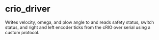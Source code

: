 # crio_driver
Writes velocity, omega, and plow angle to and reads safety status, switch status, and right and left encoder ticks from the cRIO over serial using a custom protocol.
